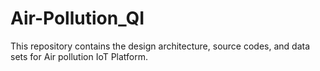 # Air-Pollution_QI


This repository contains the design architecture, source codes, and data sets for Air pollution IoT Platform.
